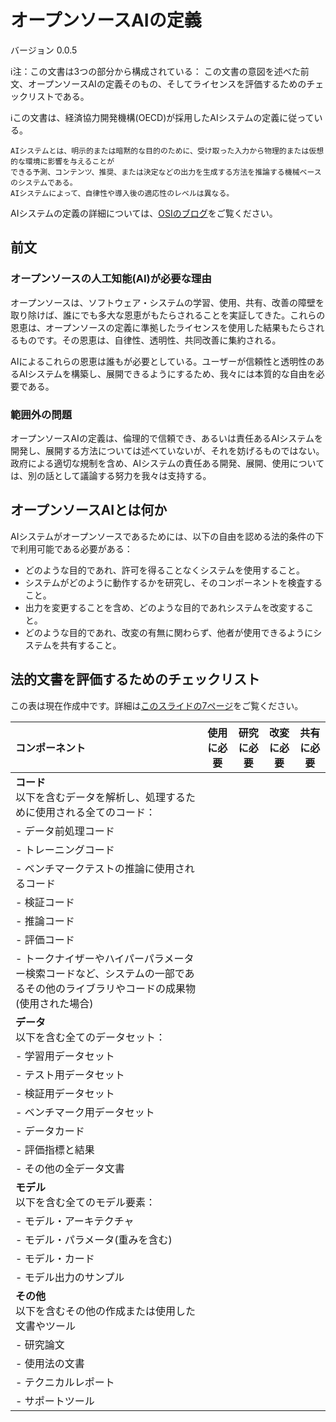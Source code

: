 # オープンソースAIの定義
バージョン 0.0.5

:information_source:注：この文書は3つの部分から構成されている： この文書の意図を述べた前文、オープンソースAIの定義そのもの、そしてライセンスを評価するためのチェックリストである。

:information_source:この文書は、経済協力開発機構(OECD)が採用したAIシステムの定義に従っている。

    AIシステムとは、明示的または暗黙的な目的のために、受け取った入力から物理的または仮想的な環境に影響を与えることが
    できる予測、コンテンツ、推奨、または決定などの出力を生成する方法を推論する機械ベースのシステムである。
    AIシステムによって、自律性や導入後の適応性のレベルは異なる。

AIシステムの定義の詳細については、[OSIのブログ](https://blog.opensource.org/open-source-ai-establishing-a-common-ground/)をご覧ください。


## 前文
### オープンソースの人工知能(AI)が必要な理由

オープンソースは、ソフトウェア・システムの学習、使用、共有、改善の障壁を取り除けば、誰にでも多大な恩恵がもたらされることを実証してきた。これらの恩恵は、オープンソースの定義に準拠したライセンスを使用した結果もたらされるものです。その恩恵は、自律性、透明性、共同改善に集約される。

AIによるこれらの恩恵は誰もが必要としている。ユーザーが信頼性と透明性のあるAIシステムを構築し、展開できるようにするため、我々には本質的な自由を必要である。

### 範囲外の問題

オープンソースAIの定義は、倫理的で信頼でき、あるいは責任あるAIシステムを開発し、展開する方法については述べていないが、それを妨げるものではない。政府による適切な規制を含め、AIシステムの責任ある開発、展開、使用については、別の話として議論する努力を我々は支持する。

## オープンソースAIとは何か

AIシステムがオープンソースであるためには、以下の自由を認める法的条件の下で利用可能である必要がある：

- どのような目的であれ、許可を得ることなくシステムを使用すること。
- システムがどのように動作するかを研究し、そのコンポーネントを検査すること。
- 出力を変更することを含め、どのような目的であれシステムを改変すること。
- どのような目的であれ、改変の有無に関わらず、他者が使用できるようにシステムを共有すること。

## 法的文書を評価するためのチェックリスト

この表は現在作成中です。詳細は[このスライドの7ページ](https://opensource.org/wp-content/uploads/2024/01/osi_townhall_2.pdf)をご覧ください。

|  コンポーネント  | 使用に必要 | 研究に必要 | 改変に必要 | 共有に必要 |
| :---- | ---- | ---- | ---- | ---- |
| **コード**<br>以下を含むデータを解析し、処理するために使用される全てのコード： |  |  |  |  |
| - データ前処理コード |  |  |  |  |
| - トレーニングコード |  |  |  |  |
| - ベンチマークテストの推論に使用されるコード |  |  |  |  |
| - 検証コード |  |  |  |  |
| - 推論コード |  |  |  |  |
| - 評価コード |  |  |  |  |
| - トークナイザーやハイパーパラメーター検索コードなど、システムの一部であるその他のライブラリやコードの成果物 (使用された場合) |  |  |  |  |
| **データ**<br>以下を含む全てのデータセット： |  |  |  |  |
| - 学習用データセット |  |  |  |  |
| - テスト用データセット |  |  |  |  |
| - 検証用データセット |  |  |  |  |
| - ベンチマーク用データセット |  |  |  |  |
| - データカード |  |  |  |  |
| - 評価指標と結果 |  |  |  |  |
| - その他の全データ文書 |  |  |  |  |
| **モデル**<br>以下を含む全てのモデル要素： |  |  |  |  |
| - モデル・アーキテクチャ |  |  |  |  |
| - モデル・パラメータ(重みを含む) |  |  |  |  |
| - モデル・カード |  |  |  |  |
| - モデル出力のサンプル |  |  |  |  |
| **その他**<br>以下を含むその他の作成または使用した文書やツール |  |  |  |  |
| - 研究論文 |  |  |  |  |
| - 使用法の文書 |  |  |  |  |
| - テクニカルレポート |  |  |  |  |
| - サポートツール |  |  |  |  |
